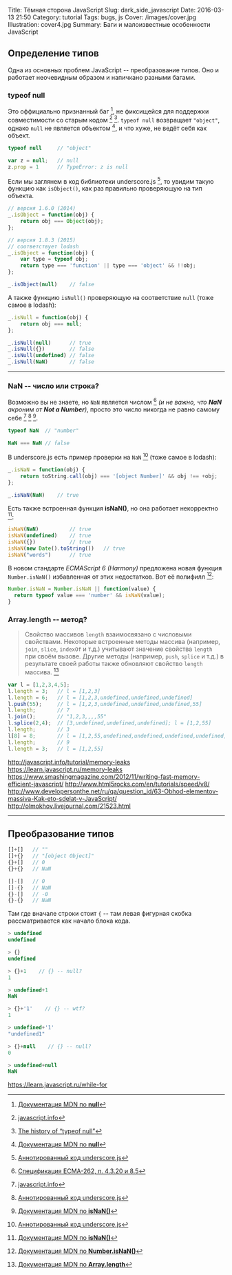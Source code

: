 Title: Тёмная сторона JavaScript
Slug: dark_side_javascript
Date: 2016-03-13 21:50
Category: tutorial
Tags: bugs, js
Cover: /images/cover.jpg
Illustration: cover4.jpg
Summary: Баги и малоизвестные особенности JavaScript



## Определение типов

Одна из основных проблем JavaScript -- преобразование типов.
Оно и работает неочевидным образом и напичкано разными багами.



### typeof null

Это оффициально признанный баг [^MDN:null], не фиксищейся для поддержки совместимости со старым кодом [^type-detection] [^C-null].
`typeof null` возвращает `"object"`, однако `null` не является объектом [^MDN:null], и что хуже, не ведёт себя как объект.

```js
typeof null     // "object"

var z = null;   // null
z.prop = 1      // TypeError: z is null
```

Если мы заглянем в код библиотеки underscore.js [^underscore], то увидим такую функцию как `isObject()`, как раз правильно проверяющую на тип объекта.

```js
// версия 1.6.0 (2014)
_.isObject = function(obj) {
    return obj === Object(obj);
};

// версия 1.8.3 (2015)
// соответствует lodash
_.isObject = function(obj) {
    var type = typeof obj;
    return type === 'function' || type === 'object' && !!obj;
};

_.isObject(null)    // false
```

А также функцию `isNull()` проверяющую на соответствие `null` (тоже самое в lodash):

```js
_.isNull = function(obj) {
    return obj === null;
};

_.isNull(null)      // true
_.isNull({})        // false
_.isNull(undefined) // false
_.isNull(NaN)       // false
```

***

### NaN -- число или строка?

Возможно вы не знаете, но `NaN` является числом [^ECMA262] *(и не важно, что **NaN** акроним от **Not a Number**)*, 
просто это число никогда не равно самому себе [^type-detection] [^underscore] [^MDN:isNaN].

```js
typeof NaN  // "number"

NaN === NaN // false
```

В underscore.js есть пример проверки на `NaN` [^underscore] (тоже самое в lodash):

```js
_.isNaN = function(obj) {
    return toString.call(obj) === '[object Number]' && obj !== +obj;
};

_.isNaN(NaN)    // true
```

Есть также встроенная функция **isNaN()**, но она работает некорректно [^MDN:isNaN]:

```js
isNaN(NaN)          // true
isNaN(undefined)    // true
isNaN({})           // true
isNaN(new Date().toString())   // true
isNaN("words")      // true
```

В новом стандарте *ECMAScript 6 (Harmony)* предложена новая функция `Number.isNaN()` избавленная от этих недостатков. Вот её полифилл [^MDN:Number.isNaN]:

```js
Number.isNaN = Number.isNaN || function(value) {
  return typeof value === 'number' && isNaN(value);
}
```

### Array.length -- метод?

> Свойство массивов `length` взаимосвязано с числовыми свойствами. Некоторые встроенные методы массива (например, `join`, `slice`, `indexOf` и т.д.) учитывают значение свойства `length` при своём вызове. Другие методы (например, `push`, `splice` и т.д.) в результате своей работы также обновляют свойство `length` массива. [^MDN:Array.length]

```js
var l = [1,2,3,4,5];
l.length = 3;   // l = [1,2,3]
l.length = 6;   // l = [1,2,3,undefined,undefined,undefined]
l.push(55);     // l = [1,2,3,undefined,undefined,undefined,55]
l.length;       // 7
l.join();       // "1,2,3,,,,55"
l.splice(2,4);  // [3,undefined,undefined,undefined]; l = [1,2,55]
l.length;       // 3
l[8] = 8;       // l = [1,2,55,undefined,undefined,undefined,undefined,undefined,8]
l.length;       // 9
l.length = 3;   // l = [1,2,55]
```

http://javascript.info/tutorial/memory-leaks
https://learn.javascript.ru/memory-leaks
https://www.smashingmagazine.com/2012/11/writing-fast-memory-efficient-javascript/
http://www.html5rocks.com/en/tutorials/speed/v8/
http://www.developersonthe.net/ru/qa/question_id/63-Obhod-elementov-massiva-Kak-eto-sdelat-v-JavaScript/
http://olmokhov.livejournal.com/21523.html

***

## Преобразование типов

```js
[]+[]   // ""
[]+{}   // "[object Object]"
{}+[]   // 0
{}+{}   // NaN

[]-[]   // 0
[]-{}   // NaN
{}-[]   // -0
{}-{}   // NaN
```

Там где вначале строки стоит `{` -- там левая фигурная скобка рассматривается как начало блока кода.


[^type-detection]: [javascript.info](http://javascript.info/tutorial/type-detection)
[^C-null]: [The history of “typeof null”](http://www.2ality.com/2013/10/typeof-null.html)
[^ECMA262]: [Спецификация ECMA-262, п. 4.3.20 и 8.5](http://www.ecma-international.org/ecma-262/5.1/Ecma-262.pdf)
[^underscore]: [Аннотированный код underscore.js](http://underscorejs.org/docs/underscore.html)
[^MDN:null]: [Документация MDN по **null**](https://developer.mozilla.org/ru/docs/Web/JavaScript/Reference/Global_Objects/null)
[^MDN:isNaN]: [Документация MDN по **isNaN()**](https://developer.mozilla.org/ru/docs/Web/JavaScript/Reference/Global_Objects/isNaN)
[^MDN:Number.isNaN]: [Документация MDN по **Number.isNaN()**](https://developer.mozilla.org/ru/docs/Web/JavaScript/Reference/Global_Objects/Number/isNaN)
[^MDN:Array.length]: [Документация MDN по **Array.length**](https://developer.mozilla.org/ru/docs/Web/JavaScript/Reference/Global_Objects/Array#Relationship_between_length_and_numerical_properties)




```js
> undefined
undefined

> {}
undefined

> {}+1    // {} -- null?
1

> undefined+1
NaN

> {}+'1'    // {} -- wtf?
1

> undefined+'1'
"undefined1"

> {}+null    // {} -- null?
0

> undefined+null
NaN
```


https://learn.javascript.ru/while-for


